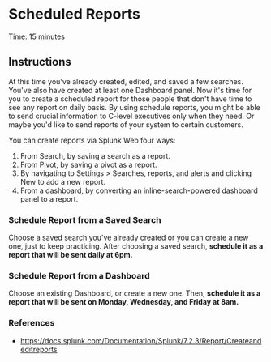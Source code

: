 # Scheduled Reports
Time: 15 minutes

## Instructions
At this time you've already created, edited, and saved a few searches. You've also have created at least one Dashboard panel. Now it's time for you to create a scheduled report for those people that don't have time to see any report on daily basis. By using schedule reports, you might be able to send crucial information to C-level executives only when they need. Or maybe you'd like to send reports of your system to certain customers.

You can create reports via Splunk Web four ways:

1. From Search, by saving a search as a report.
2. From Pivot, by saving a pivot as a report.
3. By navigating to Settings > Searches, reports, and alerts and clicking New to add a new report.
4. From a dashboard, by converting an inline-search-powered dashboard panel to a report.

### Schedule Report from a Saved Search
Choose a saved search you've already created or you can create a new one, just to keep practicing. After choosing a saved search, **schedule it as a report that will be sent daily at 6pm.**

### Schedule Report from a Dashboard
Choose an existing Dashboard, or create a new one. Then, **schedule it as a report that will be sent on Monday, Wednesday, and Friday at 8am.**

### References

- https://docs.splunk.com/Documentation/Splunk/7.2.3/Report/Createandeditreports